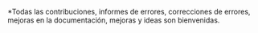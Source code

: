 *Todas las contribuciones, informes de errores, correcciones de errores, mejoras en la documentación, mejoras y ideas son bienvenidas.
